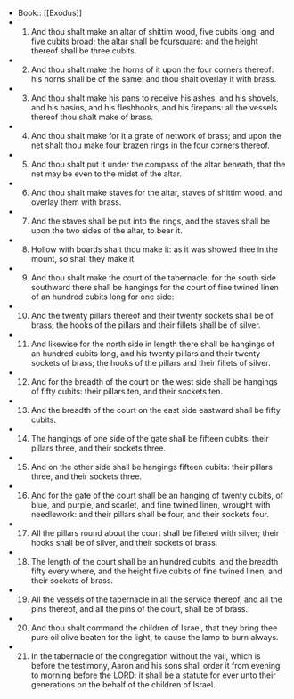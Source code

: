 - Book:: [[Exodus]]
- 1. And thou shalt make an altar of shittim wood, five cubits long, and five cubits broad; the altar shall be foursquare: and the height thereof shall be three cubits.
- 2. And thou shalt make the horns of it upon the four corners thereof: his horns shall be of the same: and thou shalt overlay it with brass.
- 3. And thou shalt make his pans to receive his ashes, and his shovels, and his basins, and his fleshhooks, and his firepans: all the vessels thereof thou shalt make of brass.
- 4. And thou shalt make for it a grate of network of brass; and upon the net shalt thou make four brazen rings in the four corners thereof.
- 5. And thou shalt put it under the compass of the altar beneath, that the net may be even to the midst of the altar.
- 6. And thou shalt make staves for the altar, staves of shittim wood, and overlay them with brass.
- 7. And the staves shall be put into the rings, and the staves shall be upon the two sides of the altar, to bear it.
- 8. Hollow with boards shalt thou make it: as it was showed thee in the mount, so shall they make it.
- 9. And thou shalt make the court of the tabernacle: for the south side southward there shall be hangings for the court of fine twined linen of an hundred cubits long for one side:
- 10. And the twenty pillars thereof and their twenty sockets shall be of brass; the hooks of the pillars and their fillets shall be of silver.
- 11. And likewise for the north side in length there shall be hangings of an hundred cubits long, and his twenty pillars and their twenty sockets of brass; the hooks of the pillars and their fillets of silver.
- 12. And for the breadth of the court on the west side shall be hangings of fifty cubits: their pillars ten, and their sockets ten.
- 13. And the breadth of the court on the east side eastward shall be fifty cubits.
- 14. The hangings of one side of the gate shall be fifteen cubits: their pillars three, and their sockets three.
- 15. And on the other side shall be hangings fifteen cubits: their pillars three, and their sockets three.
- 16. And for the gate of the court shall be an hanging of twenty cubits, of blue, and purple, and scarlet, and fine twined linen, wrought with needlework: and their pillars shall be four, and their sockets four.
- 17. All the pillars round about the court shall be filleted with silver; their hooks shall be of silver, and their sockets of brass.
- 18. The length of the court shall be an hundred cubits, and the breadth fifty every where, and the height five cubits of fine twined linen, and their sockets of brass.
- 19. All the vessels of the tabernacle in all the service thereof, and all the pins thereof, and all the pins of the court, shall be of brass.
- 20. And thou shalt command the children of Israel, that they bring thee pure oil olive beaten for the light, to cause the lamp to burn always.
- 21. In the tabernacle of the congregation without the vail, which is before the testimony, Aaron and his sons shall order it from evening to morning before the LORD: it shall be a statute for ever unto their generations on the behalf of the children of Israel.
